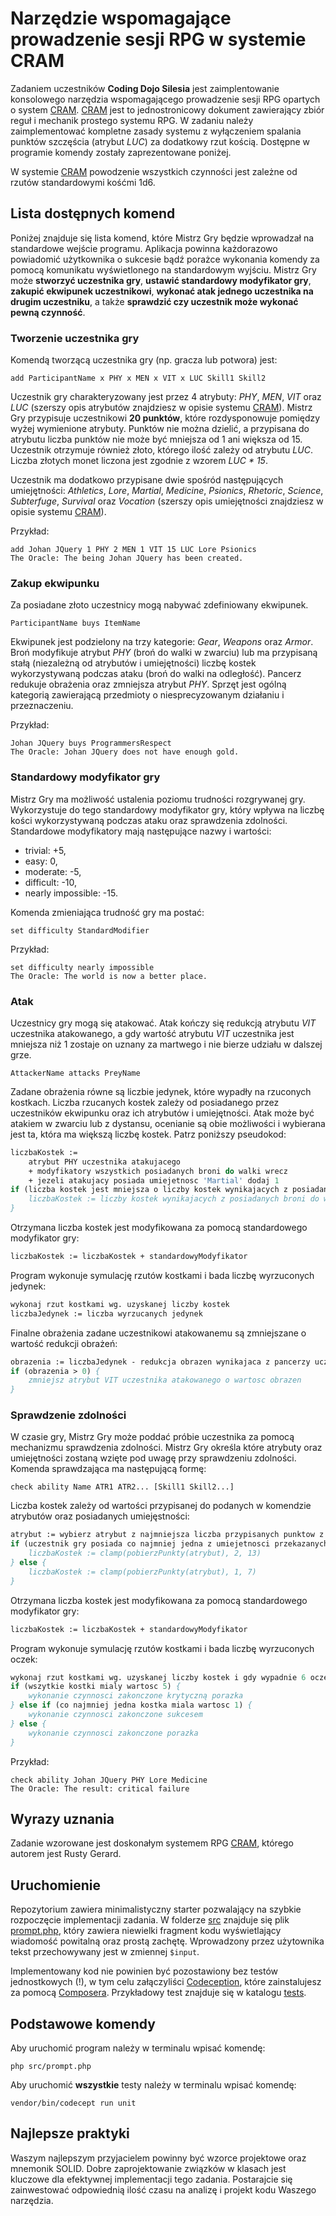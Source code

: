 # Narzędzie wspomagające prowadzenie sesji RPG w systemie CRAM

Zadaniem uczestników **Coding Dojo Silesia** jest zaimplentowanie konsolowego narzędzia wspomagającego prowadzenie sesji RPG opartych o system [CRAM](http://onepagerpg.com/files/CRAM.pdf). [CRAM](http://onepagerpg.com/files/CRAM.pdf) jest to jednostronicowy dokument zawierający zbiór reguł i mechanik prostego systemu RPG. W zadaniu należy zaimplementować kompletne zasady systemu z wyłączeniem spalania punktów szczęścia (atrybut _LUC_) za dodatkowy rzut kością. Dostępne w programie komendy zostały zaprezentowane poniżej.

W systemie [CRAM](http://onepagerpg.com/files/CRAM.pdf) powodzenie wszystkich czynności jest zależne od rzutów standardowymi kośćmi 1d6.

## Lista dostępnych komend

Poniżej znajduje się lista komend, które Mistrz Gry będzie wprowadzał na standardowe wejście programu. Aplikacja powinna każdorazowo powiadomić użytkownika o sukcesie bądź porażce wykonania komendy za pomocą komunikatu wyświetlonego na standardowym wyjściu. Mistrz Gry może **stworzyć uczestnika gry**, **ustawić standardowy modyfikator gry**, **zakupić ekwipunek uczestnikowi**, **wykonać atak jednego uczestnika na drugim uczestniku**, a także **sprawdzić czy uczestnik może wykonać pewną czynność**.

### Tworzenie uczestnika gry
Komendą tworzącą uczestnika gry (np. gracza lub potwora) jest:
```console
add ParticipantName x PHY x MEN x VIT x LUC Skill1 Skill2
```
Uczestnik gry charakteryzowany jest przez 4 atrybuty: _PHY_, _MEN_, _VIT_ oraz _LUC_ (szerszy opis atrybutów znajdziesz w opisie systemu [CRAM](http://onepagerpg.com/files/CRAM.pdf)). Mistrz Gry przypisuje uczestnikowi **20 punktów**, które rozdysponowuje pomiędzy wyżej wymienione atrybuty. Punktów nie można dzielić, a przypisana do atrybutu liczba punktów nie może być mniejsza od 1 ani większa od 15. Uczestnik otrzymuje również złoto, którego ilość zależy od atrybutu _LUC_. Liczba złotych monet liczona jest zgodnie z wzorem _LUC * 15_.

Uczestnik ma dodatkowo przypisane dwie spośród następujących umiejętności: _Athletics_, _Lore_, _Martial_, _Medicine_, _Psionics_, _Rhetoric_, _Science_, _Subterfuge_, _Survival_ oraz _Vocation_ (szerszy opis umiejętności znajdziesz w opisie systemu [CRAM](http://onepagerpg.com/files/CRAM.pdf)).

Przykład:
```console
add Johan JQuery 1 PHY 2 MEN 1 VIT 15 LUC Lore Psionics
The Oracle: The being Johan JQuery has been created.
```

### Zakup ekwipunku
Za posiadane złoto uczestnicy mogą nabywać zdefiniowany ekwipunek.
```console
ParticipantName buys ItemName
```
Ekwipunek jest podzielony na trzy kategorie: _Gear_, _Weapons_ oraz _Armor_. Broń modyfikuje atrybut _PHY_ (broń do walki w zwarciu) lub ma przypisaną stałą (niezależną od atrybutów i umiejętności) liczbę kostek wykorzystywaną podczas ataku (broń do walki na odległość). Pancerz redukuje obrażenia oraz zmniejsza atrybut _PHY_. Sprzęt jest ogólną kategorią zawierającą przedmioty o niesprecyzowanym działaniu i przeznaczeniu.

Przykład:
```console
Johan JQuery buys ProgrammersRespect
The Oracle: Johan JQuery does not have enough gold.
```

### Standardowy modyfikator gry
Mistrz Gry ma możliwość ustalenia poziomu trudności rozgrywanej gry. Wykorzystuje do tego standardowy modyfikator gry, który wpływa na liczbę kości wykorzystywaną podczas ataku oraz sprawdzenia zdolności. Standardowe modyfikatory mają następujące nazwy i wartości:
- trivial: +5,
- easy: 0,
- moderate: -5,
- difficult: -10,
- nearly impossible: -15.

Komenda zmieniająca trudność gry ma postać:
```console
set difficulty StandardModifier
```
Przykład:
```console
set difficulty nearly impossible
The Oracle: The world is now a better place.
```

### Atak
Uczestnicy gry mogą się atakować. Atak kończy się redukcją atrybutu _VIT_ uczestnika atakowanego, a gdy wartość atrybutu _VIT_ uczestnika jest mniejsza niż 1 zostaje on uznany za martwego i nie bierze udziału w dalszej grze.
```console
AttackerName attacks PreyName
```

Zadane obrażenia równe są liczbie jedynek, które wypadły na rzuconych kostkach. Liczba rzucanych kostek zależy od posiadanego przez uczestników ekwipunku oraz ich atrybutów i umiejętności. Atak może być atakiem w zwarciu lub z dystansu, ocenianie są obie możliwości i wybierana jest ta, która ma większą liczbę kostek. Patrz poniższy pseudokod: 
```pascal
liczbaKostek := 
	atrybut PHY uczestnika atakujacego
	+ modyfikatory wszystkich posiadanych broni do walki wrecz
	+ jezeli atakujacy posiada umiejetnosc 'Martial' dodaj 1
if (liczba kostek jest mniejsza o liczby kostek wynikajacych z posiadanych broni do walki na odleglosc) {
	liczbaKostek := liczby kostek wynikajacych z posiadanych broni do walki na odległosc
}
```
Otrzymana liczba kostek jest modyfikowana za pomocą standardowego modyfikator gry:
```pascal
liczbaKostek := liczbaKostek + standardowyModyfikator
```
Program wykonuje symulację rzutów kostkami i bada liczbę wyrzuconych jedynek:
```pascal
wykonaj rzut kostkami wg. uzyskanej liczby kostek
liczbaJedynek := liczba wyrzucanych jedynek
```
Finalne obrażenia zadane uczestnikowi atakowanemu są zmniejszane o wartość redukcji obrażeń:
```pascal
obrazenia := liczbaJedynek - redukcja obrazen wynikajaca z pancerzy uczestnika atakowanego
if (obrazenia > 0) {
	zmniejsz atrybut VIT uczestnika atakowanego o wartosc obrazen
}
```

### Sprawdzenie zdolności
W czasie gry, Mistrz Gry może poddać próbie uczestnika za pomocą mechanizmu sprawdzenia zdolności. Mistrz Gry określa które atrybuty oraz umiejętności zostaną wzięte pod uwagę przy sprawdzeniu zdolności. Komenda sprawdzająca ma następującą formę:
```console
check ability Name ATR1 ATR2... [Skill1 Skill2...]
```

Liczba kostek zależy od wartości przypisanej do podanych w komendzie atrybutów oraz posiadanych umiejęstności:
```pascal
atrybut := wybierz atrybut z najmniejsza liczba przypisanych punktow z listy atrybutow przekazanych w komendzie
if (uczestnik gry posiada co najmniej jedna z umiejetnosci przekazanych w komendzie) {
	liczbaKostek := clamp(pobierzPunkty(atrybut), 2, 13)
} else {
	liczbaKostek := clamp(pobierzPunkty(atrybut), 1, 7)
}
```
Otrzymana liczba kostek jest modyfikowana za pomocą standardowego modyfikator gry:
```pascal
liczbaKostek := liczbaKostek + standardowyModyfikator
```
Program wykonuje symulację rzutów kostkami i bada liczbę wyrzuconych oczek:
```pascal
wykonaj rzut kostkami wg. uzyskanej liczby kostek i gdy wypadnie 6 oczek powtorz rzut
if (wszytkie kostki mialy wartosc 5) {
	wykonanie czynnosci zakonczone krytyczną porazka 
} else if (co najmniej jedna kostka miala wartosc 1) {
	wykonanie czynnosci zakonczone sukcesem
} else {
	wykonanie czynnosci zakonczone porazka
}
```

Przykład:
```console
check ability Johan JQuery PHY Lore Medicine
The Oracle: The result: critical failure
```

## Wyrazy uznania
Zadanie wzorowane jest doskonałym systemem RPG [CRAM](http://onepagerpg.com/files/CRAM.pdf), którego autorem jest  Rusty Gerard.

## Uruchomienie

Repozytorium zawiera minimalistyczny starter pozwalający na szybkie rozpoczęcie implementacji zadania. W folderze [src](src) znajduje się plik [prompt.php](src/prompt.php), który zawiera
niewielki fragment kodu wyświetlający wiadomość powitalną oraz prostą zachętę. Wprowadzony przez użytownika tekst przechowywany jest w zmiennej `$input`.

Implementowany kod nie powinien być pozostawiony bez testów jednostkowych (!), w tym celu załączyliści [Codeception](https://codeception.com/docs/05-UnitTests), które zainstalujesz za pomocą [Composera](https://getcomposer.org/).
Przykładowy test znajduje się w katalogu [tests](tests).

## Podstawowe komendy

Aby uruchomić program należy w terminalu wpisać komendę:
```
php src/prompt.php
```
Aby uruchomić **wszystkie** testy należy w terminalu wpisać komendę:
```
vendor/bin/codecept run unit
```

## Najlepsze praktyki

Waszym najlepszym przyjacielem powinny być wzorce projektowe oraz mnemonik SOLID. Dobre zaprojektowanie związków w klasach jest kluczowe dla efektywnej implementacji tego zadania. Postarajcie się zainwestować odpowiednią ilość
czasu na analizę i projekt kodu Waszego narzędzia.

